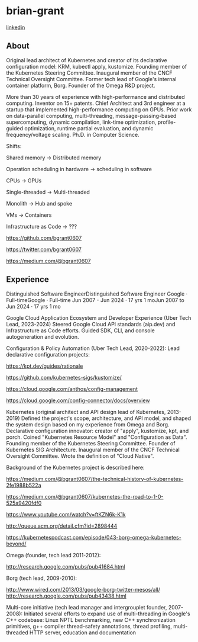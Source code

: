 # brian-grant
[linkedin](https://www.linkedin.com/in/bgrant0607/)

## About
Original lead architect of Kubernetes and creator of its declarative configuration model: KRM, kubectl apply, kustomize. Founding member of the Kubernetes Steering Committee. Inaugural member of the CNCF Technical Oversight Committee. Former tech lead of Google's internal container platform, Borg. Founder of the Omega R&D project.

More than 30 years of experience with high-performance and distributed computing. Inventor on 15+ patents. Chief Architect and 3rd engineer at a startup that implemented high-performance computing on GPUs. Prior work on data-parallel computing, multi-threading, message-passing-based supercomputing, dynamic compilation, link-time optimization, profile-guided optimization, runtime partial evaluation, and dynamic frequency/voltage scaling. Ph.D. in Computer Science. 

Shifts:

Shared memory -> Distributed memory

Operation scheduling in hardware -> scheduling in software

CPUs -> GPUs

Single-threaded -> Multi-threaded

Monolith -> Hub and spoke

VMs -> Containers

Infrastructure as Code -> ???

https://github.com/bgrant0607

https://twitter.com/bgrant0607

https://medium.com/@bgrant0607

## Experience
Distinguished Software EngineerDistinguished Software Engineer
Google · Full-timeGoogle · Full-time
Jun 2007 - Jun 2024 · 17 yrs 1 moJun 2007 to Jun 2024 · 17 yrs 1 mo

Google Cloud Application Ecosystem and Developer Experience (Uber Tech Lead, 2023-2024)
Steered Google Cloud API standards (aip.dev) and Infrastructure as Code efforts. Guided SDK, CLI, and console autogeneration and evolution.

Configuration & Policy Automation (Uber Tech Lead, 2020-2022):
Lead declarative configuration projects:

https://kpt.dev/guides/rationale

https://github.com/kubernetes-sigs/kustomize/

https://cloud.google.com/anthos/config-management

https://cloud.google.com/config-connector/docs/overview


Kubernetes (original architect and API design lead of Kubernetes, 2013-2019)
Defined the project's scope, architecture, and API model, and shaped the system design based on my experience from Omega and Borg. Declarative configuration innovator: creator of "apply", kustomize, kpt, and porch. Coined "Kubernetes Resource Model" and "Configuration as Data". Founding member of the Kubernetes Steering Committee. Founder of Kubernetes SIG Architecture. Inaugural member of the CNCF Technical Oversight Committee. Wrote the definition of "Cloud Native".

Background of the Kubernetes project is described here:

https://medium.com/@bgrant0607/the-technical-history-of-kubernetes-2fe1988b522a

https://medium.com/@bgrant0607/kubernetes-the-road-to-1-0-525a9420fdf0

https://www.youtube.com/watch?v=ftKZN6k-K1k

http://queue.acm.org/detail.cfm?id=2898444

https://kubernetespodcast.com/episode/043-borg-omega-kubernetes-beyond/

Omega (founder, tech lead 2011-2012): 

http://research.google.com/pubs/pub41684.html

Borg (tech lead, 2009-2010): 

http://www.wired.com/2013/03/google-borg-twitter-mesos/all/ http://research.google.com/pubs/pub43438.html

Multi-core initiative (tech lead manager and intergrouplet founder, 2007-2008):
Initiated several efforts to expand use of multi-threading in Google's C++ codebase: Linux NPTL benchmarking, new C++ synchronization primitives, g++ compiler thread-safety annotations, thread profiling, multi-threaded HTTP server, education and documentation
